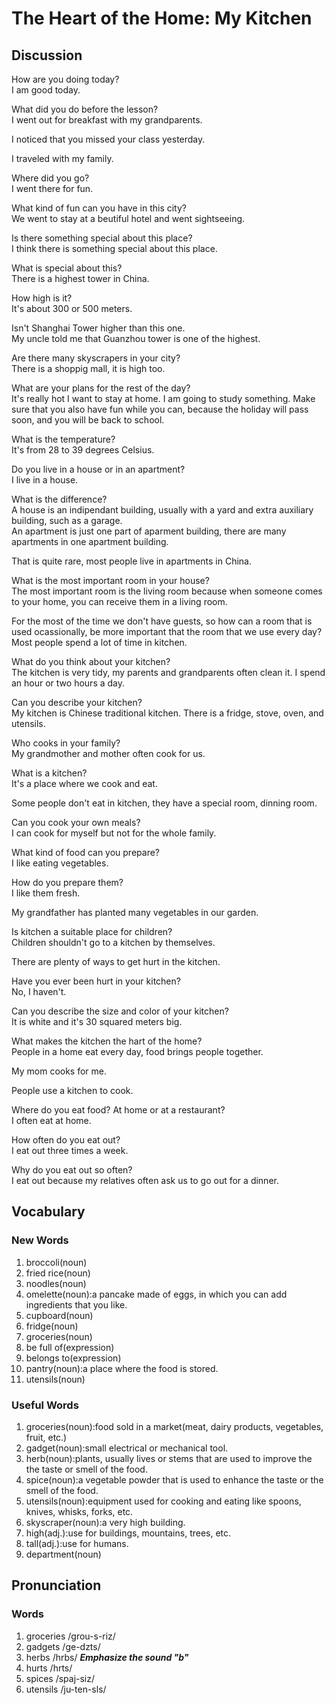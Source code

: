 # The Heart of the Home: My Kitchen
## Discussion
How are you doing today?  
I am good today.  

What did you do before the lesson?  
I went out for breakfast with my grandparents.  

I noticed that you missed your class yesterday.  

I traveled with my family.  

Where did you go?  
I went there for fun.  

What kind of fun can you have in this city?  
We went to stay at a beutiful hotel and went sightseeing.  

Is there something special about this place?  
I think there is something special about this place.  

What is special about this?  
There is a highest tower in China.  

How high is it?  
It's about 300 or 500 meters.  

Isn't Shanghai Tower higher than this one.  
My uncle told me that Guanzhou tower is one of the highest.    

Are there many skyscrapers in your city?  
There is a shoppig mall, it is high too.  

What are your plans for the rest of the day?  
It's really hot I want to stay at home. I am going to study something. Make sure that you also have fun while you can, because the holiday will pass soon, and you will be back to school.  

What is the temperature?  
It's from 28 to 39 degrees Celsius.  

Do you live in a house or in an apartment?  
I live in a house.  

What is the difference?  
A house is an indipendant building, usually with a yard and extra auxiliary building, such as a garage.   
An apartment is just one part of aparment building, there are many apartments in one apartment building.  

That is quite rare, most people live in apartments in China.  

What is the most important room in your house?  
The most important room is the living room because when someone comes to your home, you can receive them in a living room.  

For the most of the time we don't have guests, so how can a room that is used ocassionally, be more important that the room that we use every day?   
Most people spend a lot of time in kitchen.  

What do you think about your kitchen?  
The kitchen is very tidy, my parents and grandparents often clean it. 
I spend an hour or two hours a day.  

Can you describe your kitchen?  
My kitchen is Chinese traditional kitchen. There is a fridge, stove, oven, and utensils.

Who cooks in your family?  
My grandmother and mother often cook for us. 

What is a kitchen?  
It's a place where we cook and eat.  

Some people don't eat in kitchen, they have a special room, dinning room.  

Can you cook your own meals?   
I can cook for myself but not for the whole family.  

What kind of food can you prepare?  
I like eating vegetables.  

How do you prepare them?  
I like them fresh.  

My grandfather has planted many vegetables in our garden.  

Is kitchen a suitable place for children?  
Children shouldn't go to a kitchen by themselves.  

There are plenty of ways to get hurt in the kitchen.  

Have you ever been hurt in your kitchen?  
No, I haven't.  

Can you describe the size and color of your kitchen?  
It is white and it's 30 squared meters big.  

What makes the kitchen the hart of the home?  
People in a home eat every day, food brings people together.  

My mom cooks for me.  

People use a kitchen to cook.  

Where do you eat food? At home or at a restaurant?  
I often eat at home.  

How often do you eat out?  
I eat out three times a week.  

Why do you eat out so often?  
I eat out because my relatives often ask us to go out for a dinner.  

## Vocabulary
### New Words
1. broccoli(noun)
1. fried rice(noun)
1. noodles(noun)
1. omelette(noun):a pancake made of eggs, in which you can add ingredients that you like.
1. cupboard(noun)
1. fridge(noun)
1. groceries(noun)
1. be full of(expression)
1. belongs to(expression)
1. pantry(noun):a place where the food is stored.
1. utensils(noun)

### Useful Words
1. groceries(noun):food sold in a market(meat, dairy products, vegetables, fruit, etc.)
1. gadget(noun):small electrical or mechanical tool.
1. herb(noun):plants, usually lives or stems that are used to improve the the taste or smell of the food.
1. spice(noun):a vegetable powder that is used to enhance the taste or the smell of the food.
1. utensils(noun):equipment used for cooking and eating like spoons, knives, whisks, forks, etc.
1. skyscraper(noun):a very high building.
1. high(adj.):use for buildings, mountains, trees, etc.
1. tall(adj.):use for humans.
1. department(noun)

## Pronunciation
### Words	
1. groceries /grou-s-riz/
1. gadgets /ge-dzts/
1. herbs /hrbs/ ***Emphasize the sound "b"***
1. hurts /hrts/
1. spices /spaj-siz/
1. utensils /ju-ten-sls/
